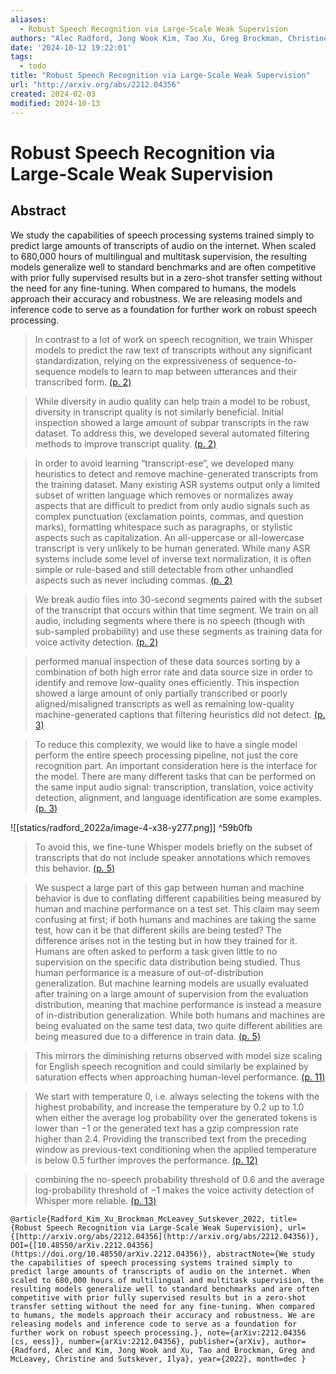 ```yaml
---
aliases:
  - Robust Speech Recognition via Large-Scale Weak Supervision
authors: "Alec Radford, Jong Wook Kim, Tao Xu, Greg Brockman, Christine McLeavey, Ilya Sutskever"
date: '2024-10-12 19:22:01'
tags:
  - todo
title: "Robust Speech Recognition via Large-Scale Weak Supervision"
url: "http://arxiv.org/abs/2212.04356"
created: 2024-02-03
modified: 2024-10-13
---
```


# Robust Speech Recognition via Large-Scale Weak Supervision

## Abstract

We study the capabilities of speech processing systems trained simply to predict large amounts of transcripts of audio on the internet. When scaled to 680,000 hours of multilingual and multitask supervision, the resulting models generalize well to standard benchmarks and are often competitive with prior fully supervised results but in a zero-shot transfer setting without the need for any fine-tuning. When compared to humans, the models approach their accuracy and robustness. We are releasing models and inference code to serve as a foundation for further work on robust speech processing.

> In contrast to a lot of work on speech recognition, we train Whisper models to predict the raw text of transcripts without any significant standardization, relying on the expressiveness of sequence-to-sequence models to learn to map between utterances and their transcribed form. [(p. 2)](zotero://open-pdf/library/items/FY62NCIF?page=2)

> While diversity in audio quality can help train a model to be robust, diversity in transcript quality is not similarly beneficial. Initial inspection showed a large amount of subpar transcripts in the raw dataset. To address this, we developed several automated filtering methods to improve transcript quality. [(p. 2)](zotero://open-pdf/library/items/FY62NCIF?page=2)

> In order to avoid learning “transcript-ese”, we developed many heuristics to detect and remove machine-generated transcripts from the training dataset. Many existing ASR systems output only a limited subset of written language which removes or normalizes away aspects that are difficult to predict from only audio signals such as complex punctuation (exclamation points, commas, and question marks), formatting whitespace such as paragraphs, or stylistic aspects such as capitalization. An all-uppercase or all-lowercase transcript is very unlikely to be human generated. While many ASR systems include some level of inverse text normalization, it is often simple or rule-based and still detectable from other unhandled aspects such as never including commas. [(p. 2)](zotero://open-pdf/library/items/FY62NCIF?page=2)

> We break audio files into 30-second segments paired with the subset of the transcript that occurs within that time segment. We train on all audio, including segments where there is no speech (though with sub-sampled probability) and use these segments as training data for voice activity detection. [(p. 2)](zotero://open-pdf/library/items/FY62NCIF?page=2)

> performed manual inspection of these data sources sorting by a combination of both high error rate and data source size in order to identify and remove low-quality ones efficiently. This inspection showed a large amount of only partially transcribed or poorly aligned/misaligned transcripts as well as remaining low-quality machine-generated captions that filtering heuristics did not detect. [(p. 3)](zotero://open-pdf/library/items/FY62NCIF?page=3)

> To reduce this complexity, we would like to have a single model perform the entire speech processing pipeline, not just the core recognition part. An important consideration here is the interface for the model. There are many different tasks that can be performed on the same input audio signal: transcription, translation, voice activity detection, alignment, and language identification are some examples. [(p. 3)](zotero://open-pdf/library/items/FY62NCIF?page=3)

![[statics/radford_2022a/image-4-x38-y277.png]] ^59b0fb

> To avoid this, we fine-tune Whisper models briefly on the subset of transcripts that do not include speaker annotations which removes this behavior. [(p. 5)](zotero://open-pdf/library/items/FY62NCIF?page=5)

> We suspect a large part of this gap between human and machine behavior is due to conflating different capabilities being measured by human and machine performance on a test set. This claim may seem confusing at first; if both humans and machines are taking the same test, how can it be that different skills are being tested? The difference arises not in the testing but in how they trained for it. Humans are often asked to perform a task given little to no supervision on the specific data distribution being studied. Thus human performance is a measure of out-of-distribution generalization. But machine learning models are usually evaluated after training on a large amount of supervision from the evaluation distribution, meaning that machine performance is instead a measure of in-distribution generalization. While both humans and machines are being evaluated on the same test data, two quite different abilities are being measured due to a difference in train data. [(p. 5)](zotero://open-pdf/library/items/FY62NCIF?page=5)

> This mirrors the diminishing returns observed with model size scaling for English speech recognition and could similarly be explained by saturation effects when approaching human-level performance. [(p. 11)](zotero://open-pdf/library/items/FY62NCIF?page=11)

> We start with temperature 0, i.e. always selecting the tokens with the highest probability, and increase the temperature by 0.2 up to 1.0 when either the average log probability over the generated tokens is lower than −1 or the generated text has a gzip compression rate higher than 2.4. Providing the transcribed text from the preceding window as previous-text conditioning when the applied temperature is below 0.5 further improves the performance. [(p. 12)](zotero://open-pdf/library/items/FY62NCIF?page=12)

> combining the no-speech probability threshold of 0.6 and the average log-probability threshold of −1 makes the voice activity detection of Whisper more reliable. [(p. 13)](zotero://open-pdf/library/items/FY62NCIF?page=13)

```
@article{Radford_Kim_Xu_Brockman_McLeavey_Sutskever_2022, title={Robust Speech Recognition via Large-Scale Weak Supervision}, url={[http://arxiv.org/abs/2212.04356](http://arxiv.org/abs/2212.04356)}, DOI={[10.48550/arXiv.2212.04356](https://doi.org/10.48550/arXiv.2212.04356)}, abstractNote={We study the capabilities of speech processing systems trained simply to predict large amounts of transcripts of audio on the internet. When scaled to 680,000 hours of multilingual and multitask supervision, the resulting models generalize well to standard benchmarks and are often competitive with prior fully supervised results but in a zero-shot transfer setting without the need for any fine-tuning. When compared to humans, the models approach their accuracy and robustness. We are releasing models and inference code to serve as a foundation for further work on robust speech processing.}, note={arXiv:2212.04356 [cs, eess]}, number={arXiv:2212.04356}, publisher={arXiv}, author={Radford, Alec and Kim, Jong Wook and Xu, Tao and Brockman, Greg and McLeavey, Christine and Sutskever, Ilya}, year={2022}, month=dec }
```